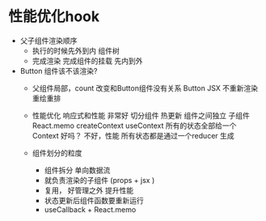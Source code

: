 # 性能优化hook

- 父子组件渲染顺序
     - 执行的时候先外到内 组件树
     - 完成渲染 完成组件的挂载 先内到外 
- Button 组件该不该渲染?
     - 父组件局部，count 改变和Button组件没有关系 
            Button JSX 不重新渲染 重绘重排

     - 性能优化 
         响应式和性能 非常好 
         切分组件 热更新 
         组件之间独立
         子组件 React.memo
         createContext useContext 所有的状态全部给一个
         Context 好吗？
         不好，性能 所有状态都是通过一个reducer 生成 

    - 组件划分的粒度
        - 组件拆分 单向数据流 
        - 就负责渲染的子组件 (props + jsx )
        - 复用， 好管理之外 提升性能
        - 状态更新后组件函数要重新运行
        - useCallback + React.memo 


        